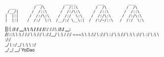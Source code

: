                  ___          _____          ___           ___     
      ___        /  /\        /  /::\        /  /\         /  /\    
     /__/|      /  /::\      /  /:/\:\      /  /::\       /  /::\   
    |  |:|     /  /:/\:\    /  /:/  \:\    /  /:/\:\     /  /:/\:\  
    |  |:|    /  /:/  \:\  /__/:/ \__\:|  /  /:/~/::\   /  /:/  \:\ 
  __|__|:|   /__/:/ \__\:\ \  \:\ /  /:/ /__/:/ /:/\:\ /__/:/ \__\:\
 /__/::::\   \  \:\ /  /:/  \  \:\  /:/  \  \:\/:/__\/ \  \:\ /  /:/
    ~\~~\:\   \  \:\  /:/    \  \:\/:/    \  \::/       \  \:\  /:/ 
      \  \:\   \  \:\/:/      \  \::/      \  \:\        \  \:\/:/  
       \__\/    \  \::/        \__\/        \  \:\        \  \::/   
                 \__\/                       \__\/         \__\/    YoDao
